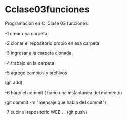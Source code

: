 # Cclase03funciones
Programación en C ,Clase 03  funciones

-1 crear una carpeta

-2 clonar el repositorio propio en esa carpeta

-3 ingresar a la carpeta clonada

-4 trabajo en la carpeta

-5 agrego cambios y archivos

 (git add)

-6 hago el commit ( tomo una instantanea del momento)

(git commit -m "mensaje que habla del commit")

-7 subir al repositorio WEB
. .
(git push)
